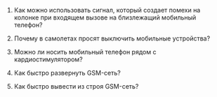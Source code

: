 1. Как можно использовать сигнал, который создает помехи на колонке при входящем вызове на близлежащий мобильный телефон?

2. Почему в самолетах просят выключить мобильные устройства?

3. Можно ли носить мобильный телефон рядом с кардиостимулятором?

4. Как быстро развернуть GSM-сеть?

5. Как быстро вывести из строя GSM-сеть?